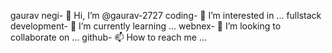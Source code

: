 gaurav negi- 👋 Hi, I’m @gaurav-2727
coding- 👀 I’m interested in ...
fullstack development- 🌱 I’m currently learning ...
webnex- 💞️ I’m looking to collaborate on ...
github- 📫 How to reach me ...

<!---
gaurav-2727/gaurav-2727 is a ✨ special ✨ repository because its `README.md` (this file) appears on your GitHub profile.
You can click the Preview link to take a look at your changes.
--->
